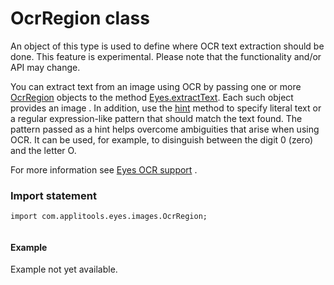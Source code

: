 # OcrRegion class
An object of this type is used to define where OCR text extraction should be done.
This feature is experimental. Please note that the functionality and/or API may change.

You can extract text from an image using OCR by passing one or more [OcrRegion](#) objects to the method [Eyes.extractText](./eyes#extracttext-method). Each such object provides an image . In addition, use the [hint](./ocrregion#hint-method) method to specify literal text or a regular expression-like pattern that should match the text found. The pattern passed as a hint helps overcome ambiguities that arise when using OCR. It can be used, for example, to disinguish between the digit 0 (zero) and the letter O.

For more information see [Eyes OCR support](https://applitools.com/docs/features/ocr.html) . 
 ### Import statement 
``` 
import com.applitools.eyes.images.OcrRegion;
 
 ``` 

 #### Example 
Example not yet available.